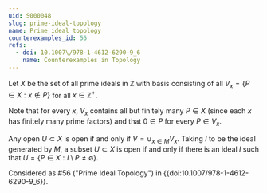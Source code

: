 ```yaml
---
uid: S000048
slug: prime-ideal-topology
name: Prime ideal topology
counterexamples_id: 56
refs:
  - doi: 10.1007\/978-1-4612-6290-9_6
    name: Counterexamples in Topology
---
```

Let $X$ be the set of all prime ideals in $\mathbb{Z}$ with basis consisting of all $V_x = \{P \in X : x \notin P\}$ for all $x \in \mathbb{Z}^+$.

Note that for every $x$, $V_x$ contains all but finitely many $P \in X$ (since each $x$ has finitely many prime factors) and that $0 \in P$ for every $P \in V_x$.

Any open $U \subset X$ is open if and only if $V = \cup_{x \in M} V_x$. Taking $I$ to be the ideal generated by $M$, a subset $U \subset X$ is open if and only if there is an ideal $I$ such that $U = \{P \in X : I \setminus P \neq \emptyset\}$.

Considered as #56 ("Prime Ideal Topology")
in {{doi:10.1007\/978-1-4612-6290-9_6}}.
